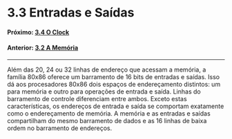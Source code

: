
# 3.3 Entradas e Saídas  

#### Próximo: [3.4 O Clock](./clock.md)  
#### Anterior: [3.2 A Memória](./sistemax86.md)  

---  

Além das 20, 24 ou 32 linhas de endereço que acessam a memória, a família 80x86 oferece um barramento de 16 bits de entradas e saídas. Isso dá aos procesadores 80x86 dois espaços de endereçamento distintos: um para memória e outro para operações de entrada e saída. Linhas do barramento de controle diferenciam entre ambos. Exceto estas características, os endereços de entrada e saída se comportam exatamente como o endereçamento de memória. A memória e as entradas e saídas compartilham do mesmo barramento de dados e as 16 linhas de baixa ordem no barramento de endereços.